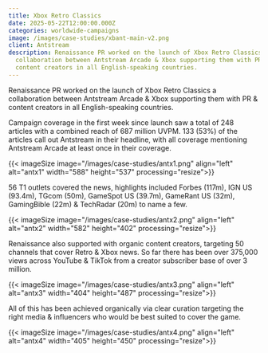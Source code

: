 ```yaml
---
title: Xbox Retro Classics
date: 2025-05-22T12:00:00.000Z
categories: worldwide-campaigns
image: /images/case-studies/xbant-main-v2.png
client: Antstream
description: Renaissance PR worked on the launch of Xbox Retro Classics a
  collaboration between Antstream Arcade & Xbox supporting them with PR &
  content creators in all English-speaking countries.
---
```

Renaissance PR worked on the launch of Xbox Retro Classics a collaboration between Antstream Arcade & Xbox supporting them with PR & content creators in all English-speaking countries.



Campaign coverage in the first week since launch saw a total of 248 articles with a combined reach of 687 million UVPM. 133 (53%) of the articles call out Antstream in their headline, with all coverage mentioning Antstream Arcade at least once in their coverage.

{{< imageSize image="/images/case-studies/antx1.png" align="left"  alt="antx1" width="588" height="537" processing="resize">}}

56 T1 outlets covered the news, highlights included Forbes (117m), IGN US (93.4m), TGcom (50m), GameSpot US (39.7m), GameRant US (32m), GamingBible (22m) & TechRadar (20m) to name a few.

{{< imageSize image="/images/case-studies/antx2.png" align="left"  alt="antx2" width="582" height="402" processing="resize">}}

Renaissance also supported with organic content creators, targeting 50 channels that cover Retro & Xbox news. So far there has been over 375,000 views across YouTube & TikTok from a creator subscriber base of over 3 million.

{{< imageSize image="/images/case-studies/antx3.png" align="left"  alt="antx3" width="404" height="487" processing="resize">}}

All of this has been achieved organically via clear curation targeting the right media & influencers who would be best suited to cover the game.

{{< imageSize image="/images/case-studies/antx4.png" align="left"  alt="antx4" width="405" height="450" processing="resize">}}
